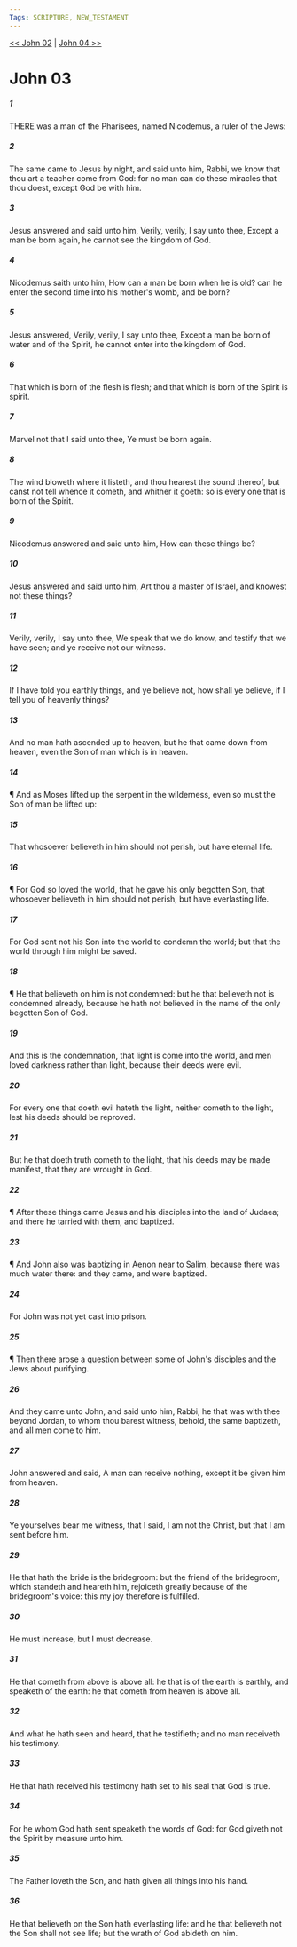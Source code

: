 ```yaml
---
Tags: SCRIPTURE, NEW_TESTAMENT
---
```


[<< John 02](NEW_TESTAMENT/04_John/John_02.md) | [John 04 >>](NEW_TESTAMENT/04_John/John_04.md)

# John 03

##### 1

THERE was a man of the Pharisees, named Nicodemus, a ruler of the Jews:

##### 2

The same came to Jesus by night, and said unto him, Rabbi, we know that thou art a teacher come from God: for no man can do these miracles that thou doest, except God be with him.

##### 3

Jesus answered and said unto him, Verily, verily, I say unto thee, Except a man be born again, he cannot see the kingdom of God.

##### 4

Nicodemus saith unto him, How can a man be born when he is old? can he enter the second time into his mother's womb, and be born?

##### 5

Jesus answered, Verily, verily, I say unto thee, Except a man be born of water and of the Spirit, he cannot enter into the kingdom of God.

##### 6

That which is born of the flesh is flesh; and that which is born of the Spirit is spirit.

##### 7

Marvel not that I said unto thee, Ye must be born again.

##### 8

The wind bloweth where it listeth, and thou hearest the sound thereof, but canst not tell whence it cometh, and whither it goeth: so is every one that is born of the Spirit.

##### 9

Nicodemus answered and said unto him, How can these things be?

##### 10

Jesus answered and said unto him, Art thou a master of Israel, and knowest not these things?

##### 11

Verily, verily, I say unto thee, We speak that we do know, and testify that we have seen; and ye receive not our witness.

##### 12

If I have told you earthly things, and ye believe not, how shall ye believe, if I tell you of heavenly things?

##### 13

And no man hath ascended up to heaven, but he that came down from heaven, even the Son of man which is in heaven.

##### 14

¶ And as Moses lifted up the serpent in the wilderness, even so must the Son of man be lifted up:

##### 15

That whosoever believeth in him should not perish, but have eternal life.

##### 16

¶ For God so loved the world, that he gave his only begotten Son, that whosoever believeth in him should not perish, but have everlasting life.

##### 17

For God sent not his Son into the world to condemn the world; but that the world through him might be saved.

##### 18

¶ He that believeth on him is not condemned: but he that believeth not is condemned already, because he hath not believed in the name of the only begotten Son of God.

##### 19

And this is the condemnation, that light is come into the world, and men loved darkness rather than light, because their deeds were evil.

##### 20

For every one that doeth evil hateth the light, neither cometh to the light, lest his deeds should be reproved.

##### 21

But he that doeth truth cometh to the light, that his deeds may be made manifest, that they are wrought in God.

##### 22

¶ After these things came Jesus and his disciples into the land of Judaea; and there he tarried with them, and baptized.

##### 23

¶ And John also was baptizing in Aenon near to Salim, because there was much water there: and they came, and were baptized.

##### 24

For John was not yet cast into prison.

##### 25

¶ Then there arose a question between some of John's disciples and the Jews about purifying.

##### 26

And they came unto John, and said unto him, Rabbi, he that was with thee beyond Jordan, to whom thou barest witness, behold, the same baptizeth, and all men come to him.

##### 27

John answered and said, A man can receive nothing, except it be given him from heaven.

##### 28

Ye yourselves bear me witness, that I said, I am not the Christ, but that I am sent before him.

##### 29

He that hath the bride is the bridegroom: but the friend of the bridegroom, which standeth and heareth him, rejoiceth greatly because of the bridegroom's voice: this my joy therefore is fulfilled.

##### 30

He must increase, but I must decrease.

##### 31

He that cometh from above is above all: he that is of the earth is earthly, and speaketh of the earth: he that cometh from heaven is above all.

##### 32

And what he hath seen and heard, that he testifieth; and no man receiveth his testimony.

##### 33

He that hath received his testimony hath set to his seal that God is true.

##### 34

For he whom God hath sent speaketh the words of God: for God giveth not the Spirit by measure unto him.

##### 35

The Father loveth the Son, and hath given all things into his hand.

##### 36

He that believeth on the Son hath everlasting life: and he that believeth not the Son shall not see life; but the wrath of God abideth on him.
